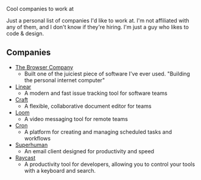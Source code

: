 Cool companies to work at

Just a personal list of companies I'd like to work at. I'm not affiliated with any of them, and I don't know if they're hiring. I'm just a guy who likes to code & design.

## Companies

- [The Browser Company](https://arc.net/)
  - Built one of the juiciest piece of software I've ever used. "Building the personal internet computer"
- [Linear](https://linear.app/)
  - A modern and fast issue tracking tool for software teams
- [Craft](https://www.craft.do/)
  - A flexible, collaborative document editor for teams
- [Loom](https://www.loom.com/)
  - A video messaging tool for remote teams
- [Cron](https://cron.com/)
  - A platform for creating and managing scheduled tasks and workflows
- [Superhuman](https://superhuman.com/)
  - An email client designed for productivity and speed
- [Raycast](https://www.raycast.com/)
  - A productivity tool for developers, allowing you to control your tools with a keyboard and search.
